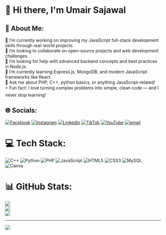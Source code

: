 # 👋 Hi there, I'm Umair Sajawal

## 💫 About Me:
🔭 I’m currently working on improving my JavaScript full-stack development skills through real-world projects.<br>👯 I’m looking to collaborate on open-source projects and web development challenges.<br>🤝 I’m looking for help with advanced backend concepts and best practices in Node.js.<br>🌱 I’m currently learning Express.js, MongoDB, and modern JavaScript frameworks like React.<br>💬 Ask me about PHP, C++, python basics, or anything JavaScript-related!<br>⚡ Fun fact: I love turning complex problems into simple, clean code — and I never stop learning!


## 🌐 Socials:
[![Facebook](https://img.shields.io/badge/Facebook-%231877F2.svg?logo=Facebook&logoColor=white)](https://facebook.com/UmairSajMughal)  [![Instagram](https://img.shields.io/badge/Instagram-%23E4405F.svg?logo=Instagram&logoColor=white)](https://instagram.com/umair_saj_mughal)  [![LinkedIn](https://img.shields.io/badge/LinkedIn-%230077B5.svg?logo=linkedin&logoColor=white)](https://linkedin.com/in/UmairSajawal) [![TikTok](https://img.shields.io/badge/TikTok-%23000000.svg?logo=TikTok&logoColor=white)](https://tiktok.com/@@umairsajmughal) [![YouTube](https://img.shields.io/badge/YouTube-%23FF0000.svg?logo=YouTube&logoColor=white)](https://youtube.com/@@umairsajawal789) [![email](https://img.shields.io/badge/Email-D14836?logo=gmail&logoColor=white)](mailto:umair.bs786@gmail.com) 

# 💻 Tech Stack:
![C++](https://img.shields.io/badge/c++-%2300599C.svg?style=for-the-badge&logo=c%2B%2B&logoColor=white) ![Python](https://img.shields.io/badge/python-3670A0?style=for-the-badge&logo=python&logoColor=ffdd54) ![PHP](https://img.shields.io/badge/php-%23777BB4.svg?style=for-the-badge&logo=php&logoColor=white) ![JavaScript](https://img.shields.io/badge/javascript-%23323330.svg?style=for-the-badge&logo=javascript&logoColor=%23F7DF1E) ![HTML5](https://img.shields.io/badge/html5-%23E34F26.svg?style=for-the-badge&logo=html5&logoColor=white) ![CSS3](https://img.shields.io/badge/css3-%231572B6.svg?style=for-the-badge&logo=css3&logoColor=white) ![MySQL](https://img.shields.io/badge/mysql-4479A1.svg?style=for-the-badge&logo=mysql&logoColor=white) ![Canva](https://img.shields.io/badge/Canva-%2300C4CC.svg?style=for-the-badge&logo=Canva&logoColor=white)
# 📊 GitHub Stats:
![](https://github-readme-stats.vercel.app/api?username=UmairSajawal&theme=dark&hide_border=false&include_all_commits=false&count_private=false)<br/>
![](https://nirzak-streak-stats.vercel.app/?user=UmairSajawal&theme=dark&hide_border=false)<br/>
![](https://github-readme-stats.vercel.app/api/top-langs/?username=UmairSajawal&theme=dark&hide_border=false&include_all_commits=false&count_private=false&layout=compact)

---
[![](https://visitcount.itsvg.in/api?id=UmairSajawal&icon=0&color=0)](https://visitcount.itsvg.in)

<!-- Proudly created with GPRM ( https://gprm.itsvg.in ) -->
